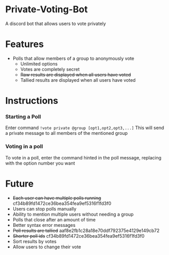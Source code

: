 # Private-Voting-Bot
A discord bot that allows users to vote privately

# Features
  - Polls that allow members of a group to anonymously vote
    - Unlimited options
    - Votes are completely secret
    - ~~Raw results are displayed when all users have voted~~
    - Tallied results are displayed when all users have voted

# Instructions
  ### Starting a Poll
  Enter command `!vote private @group [opt1,opt2,opt3,...]`
  This will send a private message to all members of the mentioned group

  ### Voting in a poll
  To vote in a poll, enter the command hinted in the poll message, replacing <opt> with the option number you want

# Future
  - ~~Each user can have multiple polls running~~ cf34b89fd1472ce36bea354fea9ef5316f1fd3f0
  - Users can stop polls manually
  - Ability to mention multiple users without needing a group
  - Polls that close after an amount of time
  - Better syntax error messages
  - ~~Poll results are tallied~~ aaf8e2fb1c28a18e70ddf792375e4129e149cb72
  - ~~Shorter poll ids~~ cf34b89fd1472ce36bea354fea9ef5316f1fd3f0
  - Sort results by votes
  - Allow users to change their vote
